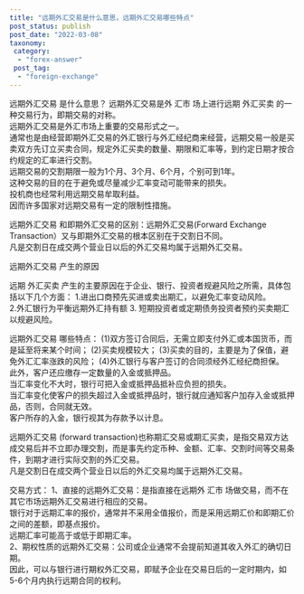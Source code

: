 ```yaml
---
title: "远期外汇交易是什么意思，远期外汇交易哪些特点"
post_status: publish
post_date: "2022-03-08"
taxonomy:
 category: 
  - "forex-answer"
 post_tag: 
  - "foreign-exchange"
---
```


远期外汇交易 是什么意思？ 远期外汇交易是外 汇市 场上进行远期 外汇买卖 的一种交易行为，即期交易的对称。  
远期外汇交易是外汇市场上重要的交易形式之一。  
通常也是由经营即期外汇交易的外汇银行与外汇经纪商来经营，远期交易一般是买卖双方先订立买卖合同，规定外汇买卖的数量、期限和汇率等，到约定日期才按合约规定的汇率进行交割。  
远期交易的交割期限一般为1个月、3个月、6个月，个别可到1年。  
这种交易的目的在于避免或尽量减少汇率变动可能带来的损失。  
投机商也经常利用远期交易牟取利益。  
因而许多国家对远期交易有一定的限制性措施。  

远期外汇交易 和即期外汇交易的区别：远期外汇交易(Forward Exchange Transaction）又与即期外汇交易的根本区别在于交割日不同。  
凡是交割日在成交两个营业日以后的外汇交易均属于远期外汇交易。  

远期外汇交易 产生的原因

远期 外汇买卖 产生的主要原因在于企业、银行、投资者规避风险之所需，具体包括以下几个方面： 1.进出口商预先买进或卖出期汇，以避免汇率变动风险。  
2.外汇银行为平衡远期外汇持有额 3. 短期投资者或定期债务投资者预约买卖期汇以规避风险。  

远期外汇交易 哪些特点： (1)双方签订合同后，无需立即支付外汇或本国货币，而是延至将来某个时间； (2)买卖规模较大； (3)买卖的目的，主要是为了保值，避免外汇汇率涨跌的风险； (4)外汇银行与客户签订的合同须经外汇经纪商担保。  
此外，客户还应缴存一定数量的入金或抵押品。  
当汇率变化不大时，银行可把入金或抵押品抵补应负担的损失。  
当汇率变化使客户的损失超过入金或抵押品时，银行就应通知客户加存入金或抵押品，否则，合同就无效。  
客户所存的入金，银行视其为存款予以计息。  

远期外汇交易 (forward transaction)也称期汇交易或期汇买卖，是指交易双方达成交易后并不立即办理交割，而是事先约定币种、金额、汇率、交割时间等交易条件，到期才进行实际交割的外汇交易。  
凡是交割日在成交两个营业日以后的外汇交易均属于远期外汇交易。  

交易方式： 1、直接的远期外汇交易：是指直接在远期外 汇市 场做交易，而不在其它市场远期外汇交易进行相应的交易。  
银行对于远期汇率的报价，通常并不采用全值报价，而是采用远期汇价和即期汇价之间的差额，即基点报价。  
远期汇率可能高于或低于即期汇率。  
2、期权性质的远期外汇交易：公司或企业通常不会提前知道其收入外汇的确切日期。  
因此，可以与银行进行期权外汇交易，即赋予企业在交易日后的一定时期内，如5-6个月内执行远期合同的权利。
